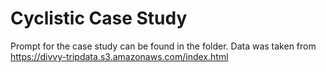 # Cyclistic Case Study

Prompt for the case study can be found in the folder. 
Data was taken from https://divvy-tripdata.s3.amazonaws.com/index.html

